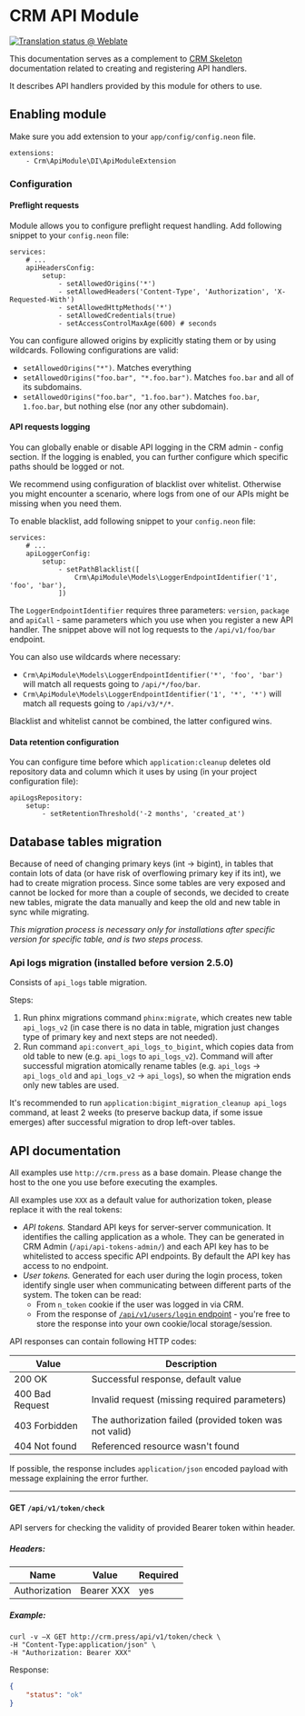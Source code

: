 # CRM API Module

[![Translation status @ Weblate](https://hosted.weblate.org/widgets/remp-crm/-/api-module/svg-badge.svg)](https://hosted.weblate.org/projects/remp-crm/api-module/)

This documentation serves as a complement to [CRM Skeleton](https://github.com/remp2020/crm-skeleton/#registerapicalls)
documentation related to creating and registering API handlers.

It describes API handlers provided by this module for others to use.

## Enabling module

Make sure you add extension to your `app/config/config.neon` file.

```neon
extensions:
	- Crm\ApiModule\DI\ApiModuleExtension
```

### Configuration

#### Preflight requests

Module allows you to configure preflight request handling. Add following snippet to your `config.neon` file:

```neon
services:
	# ...
	apiHeadersConfig:
		setup:
			- setAllowedOrigins('*')
			- setAllowedHeaders('Content-Type', 'Authorization', 'X-Requested-With')
			- setAllowedHttpMethods('*')
			- setAllowedCredentials(true)
			- setAccessControlMaxAge(600) # seconds
```

You can configure allowed origins by explicitly stating them or by using wildcards. Following configurations are valid:

- `setAllowedOrigins("*")`. Matches everything
- `setAllowedOrigins("foo.bar", "*.foo.bar")`. Matches `foo.bar` and all of its subdomains.
- `setAllowedOrigins("foo.bar", "1.foo.bar")`. Matches `foo.bar`, `1.foo.bar`, but nothing else (nor any other subdomain).

#### API requests logging

You can globally enable or disable API logging in the CRM admin - config section. If the logging is enabled, you can further configure which specific paths should be logged or not.

We recommend using configuration of blacklist over whitelist. Otherwise you might encounter a scenario, where logs from one of our APIs might be missing when you need them.

To enable blacklist, add following snippet to your `config.neon` file:

```neon
services:
	# ...
	apiLoggerConfig:
		setup:
			- setPathBlacklist([
				Crm\ApiModule\Models\LoggerEndpointIdentifier('1', 'foo', 'bar'),
			])
```

The `LoggerEndpointIdentifier` requires three parameters: `version`, `package` and `apiCall` - same parameters which you use when you register a new API handler. The snippet above will not log requests to the `/api/v1/foo/bar` endpoint.

You can also use wildcards where necessary:

- `Crm\ApiModule\Models\LoggerEndpointIdentifier('*', 'foo', 'bar')` will match all requests going to `/api/*/foo/bar`.
- `Crm\ApiModule\Models\LoggerEndpointIdentifier('1', '*', '*')` will match all requests going to `/api/v3/*/*`.

Blacklist and whitelist cannot be combined, the latter configured wins.

#### Data retention configuration

You can configure time before which `application:cleanup` deletes old repository data and column which it uses by using (in your project configuration file):

```neon
apiLogsRepository:
	setup:
		- setRetentionThreshold('-2 months', 'created_at')
```

## Database tables migration

Because of need of changing primary keys (int -> bigint), in tables that contain lots of data (or have risk of overflowing primary key if its int), we had to create migration process. Since some tables are very exposed and cannot be locked for more than a couple of seconds, we decided to create new tables, migrate the data manually and keep the old and new table in sync while migrating.

_This migration process is necessary only for installations after specific version for specific table, and is two steps process._

### Api logs migration (installed before version 2.5.0)

Consists of `api_logs` table migration.

Steps:
1. Run phinx migrations command `phinx:migrate`, which creates new table `api_logs_v2` (in case there is no data in table, migration just changes type of primary key and next steps are not needed).
2. Run command `api:convert_api_logs_to_bigint`, which copies data from old table to new (e.g. `api_logs` to `api_logs_v2`). Command will after successful migration atomically rename tables (e.g. `api_logs` -> `api_logs_old` and `api_logs_v2` -> `api_logs`), so when the migration ends only new tables are used.

It's recommended to run `application:bigint_migration_cleanup api_logs` command, at least 2 weeks (to preserve backup data, if some issue emerges) after successful migration to drop left-over tables.

## API documentation

All examples use `http://crm.press` as a base domain. Please change the host to the one you use
before executing the examples.

All examples use `XXX` as a default value for authorization token, please replace it with the
real tokens:

* *API tokens.* Standard API keys for server-server communication. It identifies the calling application as a whole.
They can be generated in CRM Admin (`/api/api-tokens-admin/`) and each API key has to be whitelisted to access
specific API endpoints. By default the API key has access to no endpoint. 
* *User tokens.* Generated for each user during the login process, token identify single user when communicating between
different parts of the system. The token can be read:
    * From `n_token` cookie if the user was logged in via CRM.
    * From the response of [`/api/v1/users/login` endpoint](https://github.com/remp2020/crm-users-module#post-apiv1userslogin) -
    you're free to store the response into your own cookie/local storage/session.

API responses can contain following HTTP codes:

| Value | Description |
| --- | --- |
| 200 OK | Successful response, default value | 
| 400 Bad Request | Invalid request (missing required parameters) | 
| 403 Forbidden | The authorization failed (provided token was not valid) | 
| 404 Not found | Referenced resource wasn't found | 

If possible, the response includes `application/json` encoded payload with message explaining
the error further.

---

#### GET `/api/v1/token/check`

API servers for checking the validity of provided Bearer token within header.

##### *Headers:*

| Name | Value | Required |
| --- |---| --- |
| Authorization | Bearer XXX | yes |

##### *Example:*

```shell
curl -v –X GET http://crm.press/api/v1/token/check \ 
-H "Content-Type:application/json" \
-H "Authorization: Bearer XXX"
```

Response:

```json
{
    "status": "ok"
}
```